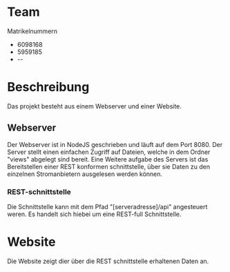 # Team
Matrikelnummern
* 6098168
* 5959185
* --

# Beschreibung
Das projekt besteht aus einem Webserver und einer Website.

## Webserver
Der Webserver ist in NodeJS geschrieben und läuft auf dem Port 8080.
Der Server stellt einen einfachen Zugriff auf Dateien, welche in dem Ordner "views" abgelegt sind bereit.
Eine Weitere aufgabe des Servers ist das Bereitstellen einer REST konformen schnittstelle, über sie Daten zu den einzelnen Stromanbietern ausgelesen werden können.

### REST-schnittstelle
Die Schnittstelle kann mit dem Pfad "[serveradresse]/api" angesteuert weren. Es handelt sich hiebei um eine REST-full Schnittstelle.

# Website
Die Website zeigt dier über die REST schnittstelle erhaltenen Daten an.
